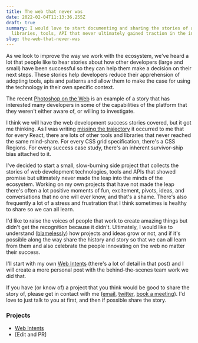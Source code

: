 ```yaml
---
title: The web that never was
date: 2022-02-04T11:13:36.255Z
draft: true
summary: I would love to start documenting and sharing the stories of aspiring
  libraries, tools, API that never ultimately gained traction in the industry.
slug: the-web-that-never-was
---
```

As we look to improve the way we work with the ecosystem, we've heard a lot that people like to hear stories about how other developers (large and small) have been successful so they can help them make a decision on their next steps. These stories help developers reduce their apprehension of adopting tools, apis and patterns and allow them to make the case for using the technology in their own specific context.

The recent [Photoshop on the Web](https://web.dev/ps-on-the-web/) is an example of a story that has interested many developers in some of the capabilities of the platform that they weren't either aware of, or willing to investigate. 

I think we will have the web development success stories covered, but it got me thinking. As I was writing [missing the trajectory](https://paul.kinlan.me/missing-the-trajectory/) it occurred to me that for every React, there are lots of other tools and libraries that never reached the same mind-share. For every CSS grid specification, there's a CSS Regions. For every success case study, there's an inherent survivor-ship bias attached to it.

I've decided to start a small, slow-burning side project that collects the stories of web development technologies, tools and APIs that showed promise but ultimately never made the leap into the minds of the ecosystem. Working on my own projects that have not made the leap there's often a lot positive moments of fun, excitement, pivots, ideas, and conversations that no one will ever know, and that's a shame. There's also frequently a lot of a stress and frustration that I think sometimes is healthy to share so we can all learn.

I'd like to raise the voices of people that work to create amazing things but didn't get the recognition because it didn't. Ultimately, I would like to understand ([blamelessly](https://sre.google/sre-book/postmortem-culture/)) how projects and ideas grow or not, and if it's possible along the way share the history and story so that we can all learn from them and also celebrate the people innovating on the web no matter their success.

I'll start with my own [Web Intents](https://paul.kinlan.me/what-happened-to-web-intents/) (there's a lot of detail in that post) and I will create a more personal post with the behind-the-scenes team work we did that.

If you have (or know of) a project that you think would be good to share the story of, please get in contact with me ([email](mailto:paulkinlan@google.com), [twitter](https://twitter.com/paul_kinlan), [book a meeting](https://getchrome.withgoogle.com/schedule/paulkinlan?ln=en)). I'd love to just talk to you at first, and then if possible share the story.

### Projects

* [Web Intents](https://paul.kinlan.me/what-happened-to-web-intents/)
* \[Edit and PR]